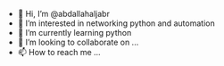 - 👋 Hi, I’m @abdallahaljabr
- 👀 I’m interested in networking python and automation
- 🌱 I’m currently learning python
- 💞️ I’m looking to collaborate on ...
- 📫 How to reach me ...

<!---
abdallahaljabr/abdallahaljabr is a ✨ special ✨ repository because its `README.md` (this file) appears on your GitHub profile.
You can click the Preview link to take a look at your changes.
--->
